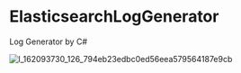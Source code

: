 # ElasticsearchLogGenerator
Log Generator by C#

![l_162093730_126_794eb23edbc0ed56eea579564187e9cb](https://user-images.githubusercontent.com/27558778/203872991-e718cda1-61bb-4a14-bd91-fdfa47a45552.png)
